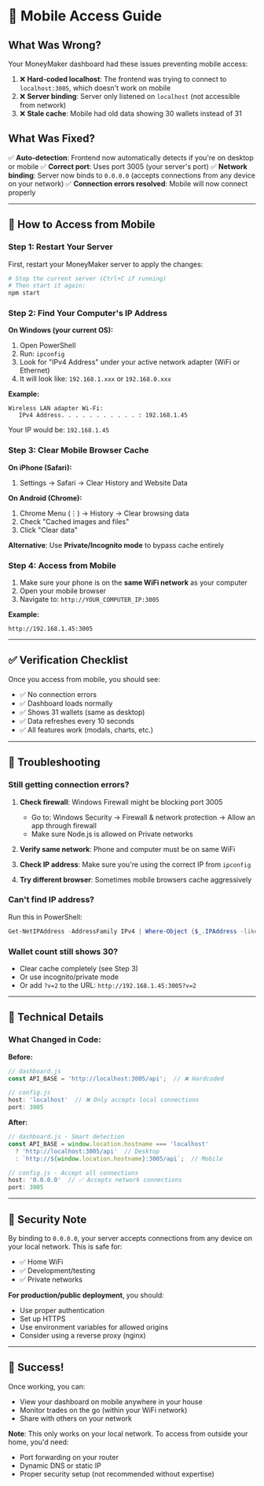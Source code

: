 # 📱 Mobile Access Guide

## What Was Wrong?

Your MoneyMaker dashboard had these issues preventing mobile access:

1. ❌ **Hard-coded localhost**: The frontend was trying to connect to `localhost:3005`, which doesn't work on mobile
2. ❌ **Server binding**: Server only listened on `localhost` (not accessible from network)
3. ❌ **Stale cache**: Mobile had old data showing 30 wallets instead of 31

## What Was Fixed?

✅ **Auto-detection**: Frontend now automatically detects if you're on desktop or mobile
✅ **Correct port**: Uses port 3005 (your server's port)
✅ **Network binding**: Server now binds to `0.0.0.0` (accepts connections from any device on your network)
✅ **Connection errors resolved**: Mobile will now connect properly

---

## 🚀 How to Access from Mobile

### Step 1: Restart Your Server

First, restart your MoneyMaker server to apply the changes:

```bash
# Stop the current server (Ctrl+C if running)
# Then start it again:
npm start
```

### Step 2: Find Your Computer's IP Address

**On Windows (your current OS):**
1. Open PowerShell
2. Run: `ipconfig`
3. Look for "IPv4 Address" under your active network adapter (WiFi or Ethernet)
4. It will look like: `192.168.1.xxx` or `192.168.0.xxx`

**Example:**
```
Wireless LAN adapter Wi-Fi:
   IPv4 Address. . . . . . . . . . . : 192.168.1.45
```

Your IP would be: `192.168.1.45`

### Step 3: Clear Mobile Browser Cache

**On iPhone (Safari):**
1. Settings → Safari → Clear History and Website Data

**On Android (Chrome):**
1. Chrome Menu (⋮) → History → Clear browsing data
2. Check "Cached images and files"
3. Click "Clear data"

**Alternative**: Use **Private/Incognito mode** to bypass cache entirely

### Step 4: Access from Mobile

1. Make sure your phone is on the **same WiFi network** as your computer
2. Open your mobile browser
3. Navigate to: `http://YOUR_COMPUTER_IP:3005`

**Example:**
```
http://192.168.1.45:3005
```

---

## ✅ Verification Checklist

Once you access from mobile, you should see:

- ✅ No connection errors
- ✅ Dashboard loads normally
- ✅ Shows 31 wallets (same as desktop)
- ✅ Data refreshes every 10 seconds
- ✅ All features work (modals, charts, etc.)

---

## 🔧 Troubleshooting

### Still getting connection errors?

1. **Check firewall**: Windows Firewall might be blocking port 3005
   - Go to: Windows Security → Firewall & network protection → Allow an app through firewall
   - Make sure Node.js is allowed on Private networks

2. **Verify same network**: Phone and computer must be on same WiFi

3. **Check IP address**: Make sure you're using the correct IP from `ipconfig`

4. **Try different browser**: Sometimes mobile browsers cache aggressively

### Can't find IP address?

Run this in PowerShell:
```powershell
Get-NetIPAddress -AddressFamily IPv4 | Where-Object {$_.IPAddress -like "192.168.*"} | Select-Object IPAddress
```

### Wallet count still shows 30?

- Clear cache completely (see Step 3)
- Or use incognito/private mode
- Or add `?v=2` to the URL: `http://192.168.1.45:3005?v=2`

---

## 📝 Technical Details

### What Changed in Code:

**Before:**
```javascript
// dashboard.js
const API_BASE = 'http://localhost:3005/api';  // ❌ Hardcoded

// config.js
host: 'localhost'  // ❌ Only accepts local connections
port: 3005
```

**After:**
```javascript
// dashboard.js - Smart detection
const API_BASE = window.location.hostname === 'localhost'
  ? 'http://localhost:3005/api'  // Desktop
  : `http://${window.location.hostname}:3005/api`;  // Mobile

// config.js - Accept all connections
host: '0.0.0.0'  // ✅ Accepts network connections
port: 3005
```

---

## 🔐 Security Note

By binding to `0.0.0.0`, your server accepts connections from any device on your local network. This is safe for:
- ✅ Home WiFi
- ✅ Development/testing
- ✅ Private networks

**For production/public deployment**, you should:
- Use proper authentication
- Set up HTTPS
- Use environment variables for allowed origins
- Consider using a reverse proxy (nginx)

---

## 🎉 Success!

Once working, you can:
- View your dashboard on mobile anywhere in your house
- Monitor trades on the go (within your WiFi network)
- Share with others on your network

**Note**: This only works on your local network. To access from outside your home, you'd need:
- Port forwarding on your router
- Dynamic DNS or static IP
- Proper security setup (not recommended without expertise)

